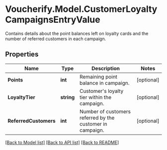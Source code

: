 # Voucherify.Model.CustomerLoyaltyCampaignsEntryValue
Contains details about the point balances left on loyalty cards and the number of referred customers in each campaign.

## Properties

Name | Type | Description | Notes
------------ | ------------- | ------------- | -------------
**Points** | **int** | Remaining point balance in campaign. | [optional] 
**LoyaltyTier** | **string** | Customer&#39;s loyalty tier within the campaign. | [optional] 
**ReferredCustomers** | **int** | Number of customers referred by the customer in campaign. | [optional] 

[[Back to Model list]](../../README.md#documentation-for-models) [[Back to API list]](../../README.md#documentation-for-api-endpoints) [[Back to README]](../../README.md)

